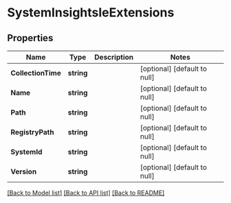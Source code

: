 # SystemInsightsIeExtensions

## Properties
Name | Type | Description | Notes
------------ | ------------- | ------------- | -------------
**CollectionTime** | **string** |  | [optional] [default to null]
**Name** | **string** |  | [optional] [default to null]
**Path** | **string** |  | [optional] [default to null]
**RegistryPath** | **string** |  | [optional] [default to null]
**SystemId** | **string** |  | [optional] [default to null]
**Version** | **string** |  | [optional] [default to null]

[[Back to Model list]](../README.md#documentation-for-models) [[Back to API list]](../README.md#documentation-for-api-endpoints) [[Back to README]](../README.md)


